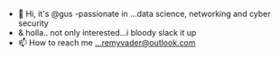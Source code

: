 - 👋 Hi, it's @gus
-passionate in ...data science, networking and cyber security
- & holla.. not only interested...i bloody slack it up
- 📫 How to reach me ...remyvader@outlook.com

<!---
Medici-web/Medici-web is a ✨ special ✨ repository because its `README.md` (this file) appears on your GitHub profile.
You can click the Preview link to take a look at your changes.
--->
